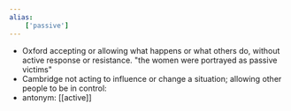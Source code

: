 ```yaml
---
alias:
    ['passive']
---
```

- Oxford
  accepting or allowing what happens or what others do, without active response or resistance.
  "the women were portrayed as passive victims"
- Cambridge 
  not acting to influence or change a situation; allowing other people to be in control: 
- antonym: [[active]]